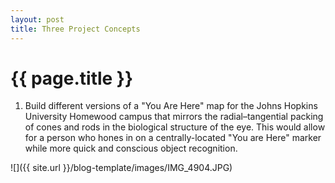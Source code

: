 ```yaml
---
layout: post
title: Three Project Concepts
---
```


{{ page.title }}
================

<p class="meta">

1. Build different versions of a "You Are Here" map for the Johns Hopkins University Homewood campus that mirrors the  radial–tangential packing of cones and rods in the biological structure of the eye. This would allow for a person who hones in on a centrally-located "You are Here" marker while more quick and conscious object recognition.

![]({{ site.url }}/blog-template/images/IMG_4904.JPG)

